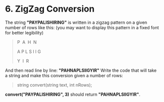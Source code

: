 # 6. ZigZag Conversion

The string **"PAYPALISHIRING"** is written in a zigzag pattern on a given number of rows like this: (you may want to display this pattern in a fixed font for better legibility)

> P&nbsp;&nbsp;A&nbsp;&nbsp;H&nbsp;&nbsp;N
> 
> A&nbsp;P&nbsp;L&nbsp;S&nbsp;I&nbsp;I&nbsp;G
> 
> Y&nbsp;&nbsp;I&nbsp;&nbsp;R

And then read line by line: **"PAHNAPLSIIGYIR"**
Write the code that will take a string and make this conversion given a number of rows:

> string convert(string text, int nRows);

**convert("PAYPALISHIRING", 3)** should return **"PAHNAPLSIIGYIR"**.
